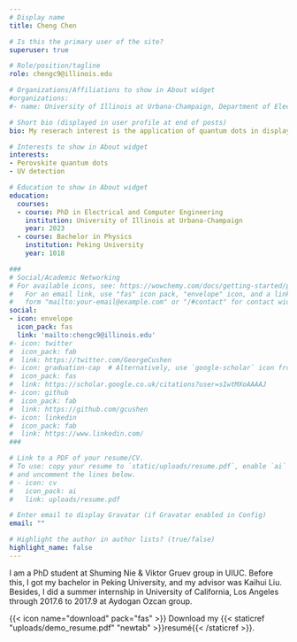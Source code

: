 ```yaml
---
# Display name
title: Cheng Chen

# Is this the primary user of the site?
superuser: true

# Role/position/tagline
role: chengc9@illinois.edu

# Organizations/Affiliations to show in About widget
#organizations:
#- name: University of Illinois at Urbana-Champaign, Department of Electrical and Computer Engineering

# Short bio (displayed in user profile at end of posts)
bio: My reserach interest is the application of quantum dots in display devices

# Interests to show in About widget
interests:
- Perovskite quantum dots
- UV detection

# Education to show in About widget
education:
  courses:
  - course: PhD in Electrical and Computer Engineering
    institution: University of Illinois at Urbana-Champaign
    year: 2023
  - course: Bachelor in Physics
    institution: Peking University
    year: 1018

###
# Social/Academic Networking
# For available icons, see: https://wowchemy.com/docs/getting-started/page-builder/#icons
#   For an email link, use "fas" icon pack, "envelope" icon, and a link in the
#   form "mailto:your-email@example.com" or "/#contact" for contact widget.
social:
- icon: envelope
  icon_pack: fas
  link: 'mailto:chengc9@illinois.edu'
#- icon: twitter
#  icon_pack: fab
#  link: https://twitter.com/GeorgeCushen
#- icon: graduation-cap  # Alternatively, use `google-scholar` icon from `ai` icon pack
#  icon_pack: fas
#  link: https://scholar.google.co.uk/citations?user=sIwtMXoAAAAJ
#- icon: github
#  icon_pack: fab
#  link: https://github.com/gcushen
#- icon: linkedin
#  icon_pack: fab
#  link: https://www.linkedin.com/
###

# Link to a PDF of your resume/CV.
# To use: copy your resume to `static/uploads/resume.pdf`, enable `ai` icons in `params.toml`, 
# and uncomment the lines below.
# - icon: cv
#   icon_pack: ai
#   link: uploads/resume.pdf

# Enter email to display Gravatar (if Gravatar enabled in Config)
email: ""

# Highlight the author in author lists? (true/false)
highlight_name: false
---
```


I am a PhD student at Shuming Nie & Viktor Gruev group in UIUC. Before this, I got my bachelor in Peking University, and my advisor was Kaihui Liu. Besides, I did a summer internship in University of California, Los Angeles through 2017.6 to 2017.9 at Aydogan Ozcan group.

{{< icon name="download" pack="fas" >}} Download my {{< staticref "uploads/demo_resume.pdf" "newtab" >}}resumé{{< /staticref >}}.
